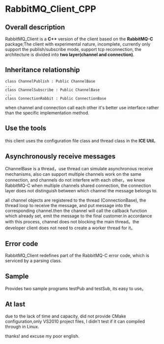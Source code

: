# RabbitMQ_Client_CPP

## Overall description

RabbitMQ_Client is a **C++** version of the client based on the **RabbitMQ-C** package;The client with experimental nature, incomplete, currently only support the publish/subscribe mode, support tcp reconnection, the architecture is divided into **two layer(channel and connection)**.

## Inheritance relationship
```
class ChannelPublish : Public ChannelBase
...
class ChannelSubscribe : Public ChannelBase
...
class ConnectionRabbit : Public ConnectionBase
```

 when channel and connection call each other it's better use interface rather than the specific implementation method.

## Use the tools
this client uses the configuration file class and thread class in the **ICE Util**。

## Asynchronously receive messages
ChannelBase is a thread，use thread can simulate asynchronous receive mechanisms, also can support multiple channels work on the same connection, and channels do not interfere with each other。we know RabbitMQ-C when multiple channels shared connection, the connection layer does not distinguish between which channel the message belongs to.

all channel objects are registered to the thread (ConnectionBase), the thread loop to receive the message, and put message into the corresponding channel.then the channel will call the callback function which already set, emit the message to the final customer.in accordance with this process, channel does not blocking the main thread。the developer client does not need to create a worker thread for it。

## Error code
RabbitMQ_Client redefines part of the RabbitMQ-C error code, which is serviced by a parsing class.

## Sample
Provides two sample programs testPub and testSub, its easy to use。

## At last
due to the lack of time and capacity, did not provide CMake configuration,only VS2010 project files, I didn't test if it can compiled through in Linux.

thanks! and excuse my poor english.
